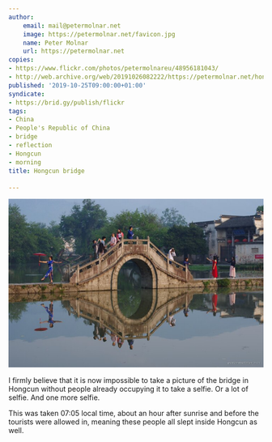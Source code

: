 ```yaml
---
author:
    email: mail@petermolnar.net
    image: https://petermolnar.net/favicon.jpg
    name: Peter Molnar
    url: https://petermolnar.net
copies:
- https://www.flickr.com/photos/petermolnareu/48956181043/
- http://web.archive.org/web/20191026082222/https://petermolnar.net/hongcun-bridge-1/
published: '2019-10-25T09:00:00+01:00'
syndicate:
- https://brid.gy/publish/flickr
tags:
- China
- People's Republic of China
- bridge
- reflection
- Hongcun
- morning
title: Hongcun bridge

---
```


![](hongcun-bridge-1.jpg)

I firmly believe that it is now impossible to take a picture of the
bridge in Hongcun without people already occupying it to take a selfie.
Or a lot of selfie. And one more selfie.

This was taken 07:05 local time, about an hour after sunrise and before
the tourists were allowed in, meaning these people all slept inside
Hongcun as well.